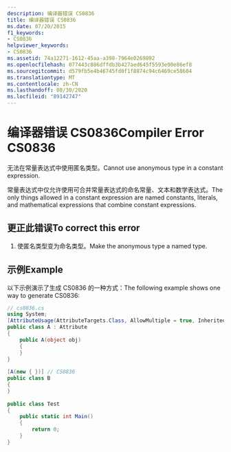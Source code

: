 ```yaml
---
description: 编译器错误 CS0836
title: 编译器错误 CS0836
ms.date: 07/20/2015
f1_keywords:
- CS0836
helpviewer_keywords:
- CS0836
ms.assetid: 74a12271-1612-45aa-a398-7964e0269892
ms.openlocfilehash: 077443c886dffdb3b427aed645f5593e90e86ef8
ms.sourcegitcommit: d579fb5e4b46745fd0f1f8874c94c6469ce58604
ms.translationtype: MT
ms.contentlocale: zh-CN
ms.lasthandoff: 08/30/2020
ms.locfileid: "89142747"
---
```

# <a name="compiler-error-cs0836"></a><span data-ttu-id="42b56-103">编译器错误 CS0836</span><span class="sxs-lookup"><span data-stu-id="42b56-103">Compiler Error CS0836</span></span>
<span data-ttu-id="42b56-104">无法在常量表达式中使用匿名类型。</span><span class="sxs-lookup"><span data-stu-id="42b56-104">Cannot use anonymous type in a constant expression.</span></span>  
  
 <span data-ttu-id="42b56-105">常量表达式中仅允许使用可合并常量表达式的命名常量、文本和数学表达式。</span><span class="sxs-lookup"><span data-stu-id="42b56-105">The only things allowed in a constant expression are named constants, literals, and mathematical expressions that combine constant expressions.</span></span>  
  
## <a name="to-correct-this-error"></a><span data-ttu-id="42b56-106">更正此错误</span><span class="sxs-lookup"><span data-stu-id="42b56-106">To correct this error</span></span>  
  
1. <span data-ttu-id="42b56-107">使匿名类型变为命名类型。</span><span class="sxs-lookup"><span data-stu-id="42b56-107">Make the anonymous type a named type.</span></span>  
  
## <a name="example"></a><span data-ttu-id="42b56-108">示例</span><span class="sxs-lookup"><span data-stu-id="42b56-108">Example</span></span>  
 <span data-ttu-id="42b56-109">以下示例演示了生成 CS0836 的一种方式：</span><span class="sxs-lookup"><span data-stu-id="42b56-109">The following example shows one way to generate CS0836:</span></span>  
  
```csharp  
// cs0836.cs  
using System;  
[AttributeUsage(AttributeTargets.Class, AllowMultiple = true, Inherited = false)]  
public class A : Attribute  
{  
    public A(object obj)  
    {  
    }  
}  
  
[A(new { })] // CS0836  
public class B  
{  
}  
  
public class Test  
{  
    public static int Main()  
    {
        return 0;  
    }  
}  
```
